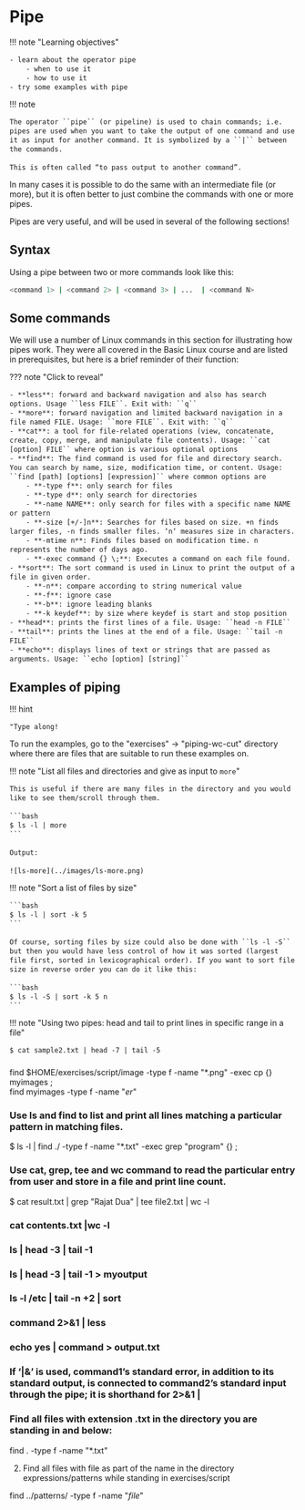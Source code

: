 # Pipe 

!!! note "Learning objectives" 

    - learn about the operator pipe 
        - when to use it
        - how to use it
    - try some examples with pipe  

!!! note 

    The operator ``pipe`` (or pipeline) is used to chain commands; i.e. pipes are used when you want to take the output of one command and use it as input for another command. It is symbolized by a ``|`` between the commands. 

    This is often called “to pass output to another command”.

In many cases it is possible to do the same with an intermediate file (or more), but it is often better to just combine the commands with one or more pipes.

Pipes are very useful, and will be used in several of the following sections! 

## Syntax 

Using a pipe between two or more commands look like this:

```bash
<command 1> | <command 2> | <command 3> | ...  | <command N> 
```

## Some commands 

We will use a number of Linux commands in this section for illustrating how pipes work. They were all covered in the Basic Linux course and are listed in prerequisites, but here is a brief reminder of their function: 

??? note "Click to reveal" 

    - **less**: forward and backward navigation and also has search options. Usage ``less FILE``. Exit with: ``q``
    - **more**: forward navigation and limited backward navigation in a file named FILE. Usage: ``more FILE``. Exit with: ``q`` 
    - **cat**: a tool for file-related operations (view, concatenate, create, copy, merge, and manipulate file contents). Usage: ``cat [option] FILE`` where option is various optional options
    - **find**: The find command is used for file and directory search. You can search by name, size, modification time, or content. Usage: ``find [path] [options] [expression]`` where common options are 
        - **-type f**: only search for files
        - **-type d**: only search for directories
        - **-name NAME**: only search for files with a specific name NAME or pattern
        - **-size [+/-]n**: Searches for files based on size. +n finds larger files, -n finds smaller files. ‘n‘ measures size in characters.
        - **-mtime n**: Finds files based on modification time. n represents the number of days ago.
        - **-exec command {} \;**: Executes a command on each file found.
    - **sort**: The sort command is used in Linux to print the output of a file in given order.
        - **-n**: compare according to string numerical value
        - **-f**: ignore case
        - **-b**: ignore leading blanks
        - **-k keydef**: by size where keydef is start and stop position 
    - **head**: prints the first lines of a file. Usage: ``head -n FILE``
    - **tail**: prints the lines at the end of a file. Usage: ``tail -n FILE``
    - **echo**: displays lines of text or strings that are passed as arguments. Usage: ``echo [option] [string]`` 

## Examples of piping 

!!! hint 

    "Type along! 

To run the examples, go to the "exercises" -> "piping-wc-cut" directory where there are files that are suitable to run these examples on. 

!!! note "List all files and directories and give as input to `more`" 

    This is useful if there are many files in the directory and you would like to see them/scroll through them. 

    ```bash
    $ ls -l | more 
    ```

    Output: 

    ![ls-more](../images/ls-more.png)


!!! note "Sort a list of files by size" 

    ```bash
    $ ls -l | sort -k 5
    ```

    Of course, sorting files by size could also be done with ``ls -l -S`` but then you would have less control of how it was sorted (largest file first, sorted in lexicographical order). If you want to sort file size in reverse order you can do it like this: 

    ```bash
    $ ls -l -S | sort -k 5 n
    ```

!!! note "Using two pipes: head and tail to print lines in specific range in a file" 

    $ cat sample2.txt | head -7 | tail -5

### 

find  $HOME/exercises/script/image -type f -name "*.png" -exec cp {} myimages \;   
find myimages -type f -name "*er*"


### Use ls and find to list and print all lines matching a particular pattern in matching files. 

$ ls -l | find ./ -type f -name "*.txt" -exec grep "program" {} \;

### Use cat, grep, tee and wc command to read the particular entry from user and store in a file and print line count. 

$ cat result.txt | grep "Rajat Dua" | tee file2.txt | wc -l

### cat contents.txt |wc -l

### ls | head -3 | tail -1

### ls | head -3 | tail -1 > myoutput

### ls -l /etc | tail -n +2 | sort

### command 2>&1 | less

### echo yes | command > output.txt

### If ‘|&’ is used, command1’s standard error, in addition to its standard output, is connected to command2’s standard input through the pipe; it is shorthand for 2>&1 | 

###    Find all files with extension .txt in the directory you are standing in and below:

find . -type f -name "*.txt"

2. Find all files with file as part of the name in the directory expressions/patterns while standing in exercises/script

find ../patterns/ -type f -name "*file*"

